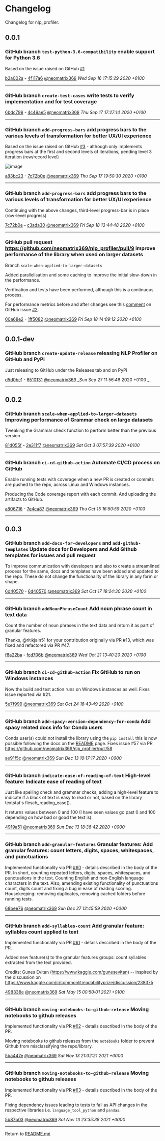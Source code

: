 # Changelog

Changelog for nlp_profiler.

## 0.0.1

### GitHub branch `test-python-3.6-compatibility` enable support for Python 3.6

Based on the issue raised on GitHub [#1](https://github.com/neomatrix369/nlp_profiler/issues/1)

[b2a002a](https://github.com/neomatrix369/nlp_profiler/commit/b2a002a) - [4f117a6](https://github.com/neomatrix369/nlp_profiler/commit/4f117a6) [@neomatrix369](https://github.com/neomatrix369) _Wed Sep 16 17:15:29 2020 +0100_

---

### GitHub branch `create-test-cases` write tests to verify implementation and for test coverage

[6bdc799](https://github.com/neomatrix369/nlp_profiler/commit/6bdc799) - [4c49ae5](https://github.com/neomatrix369/nlp_profiler/commit/4c49ae5) [@neomatrix369](https://github.com/neomatrix369) _Thu Sep 17 17:27:14 2020 +0100_

---

### GitHub branch `add-progress-bars` add progress bars to the various levels of transformation for better UX/UI experience

Based on the issue raised on GitHub [#3](https://github.com/neomatrix369/nlp_profiler/issues/3) - although only implements progress bars at the first and second levels of iterations, pending level 3 iteration (row/record level)

![image](https://user-images.githubusercontent.com/1570917/93523649-42ed9d80-f92b-11ea-9c08-c45914ca0c20.png)

[a83bc23](https://github.com/neomatrix369/nlp_profiler/commit/a83bc23) - [7c72b0e](https://github.com/neomatrix369/nlp_profiler/commit/7c72b0e) [@neomatrix369](https://github.com/neomatrix369) _Thu Sep 17 19:50:30 2020 +0100_

---

### GitHub branch `add-progress-bars` add progress bars to the various levels of transformation for better UX/UI experience

Continuing with the above changes, third-level progress-bar is in place (row-level progress)

[7c72b0e](https://github.com/neomatrix369/nlp_profiler/commit/a83bc23) - [c3ada30](https://github.com/neomatrix369/nlp_profiler/commit/c3ada30) [@neomatrix369](https://github.com/neomatrix369) _Fri Sep 18 13:44:48 2020 +0100_

---

### GitHub pull request https://github.com/neomatrix369/nlp_profiler/pull/9  improve performance of the library when used on larger datasets

Branch `scale-when-applied-to-larger-datasets`

Added parallelisation and some caching to improve the initial slow-down in the performance.

Verification and tests have been performed, although this is a continuous process.

For performance metrics before and after changes see this [comment](https://github.com/neomatrix369/nlp_profiler/issues/2#issuecomment-696675059) on GitHub issue [#2](https://github.com/neomatrix369/nlp_profiler/issues/2).

[00a68e2](https://github.com/neomatrix369/nlp_profiler/commit/00a68e2) - [1ff5082](https://github.com/neomatrix369/nlp_profiler/commit/1ff5082) [@neomatrix369](https://github.com/neomatrix369) _Fri Sep 18 14:09:12 2020 +0100_

---

## 0.0.1-dev

### GitHub branch `create-update-release` releasing NLP Profiler on GitHub and PyPi

Just releasing to GitHub under the Releases tab and on PyPi

[d5d0bc1](https://github.com/neomatrix369/nlp_profiler/commit/d5d0bc1) - [6510131](https://github.com/neomatrix369/nlp_profiler/commit/6510131) [@neomatrix369](https://github.com/neomatrix369) _Sun Sep 27 11:56:48 2020 +0100
_

---

## 0.0.2

### GitHub branch `scale-when-applied-to-larger-datasets` Improving performance of Grammar check on large datasets

Tweaking the Grammar check function to perform better than the previous version

[81d055f](https://github.com/neomatrix369/nlp_profiler/commit/81d055f) - [2e311f7](https://github.com/neomatrix369/nlp_profiler/commit/2e311f7) [@neomatrix369](https://github.com/neomatrix369) _Sat Oct 3 07:57:39 2020 +0100_


---

### GitHub branch `ci-cd-github-action` Automate CI/CD process on GitHub

Enable running tests with coverage when a new PR is created or commits are pushed to the repo, across Linux and Windows instances.

Producing the Code coverage report with each commit. And uploading the artifacts to GitHub.

[a806716](https://github.com/neomatrix369/nlp_profiler/commit/a806716bdc0312509ee55d7dfb5e26769493a46b) - [7e4ca87](https://github.com/neomatrix369/nlp_profiler/commit/7e4ca8756bfd73d0b7f805d3c19e536bf0d7e266) [@neomatrix369](https://github.com/neomatrix369) _Thu Oct 15 16:50:59 2020 +0100_

---

## 0.0.3

### GitHub branch `add-docs-for-developers` and `add-github-templates` Update docs for Developers and Add Github templates for issues and pull request

To improve communication with developers and also to create a streamlined process for the same, docs and templates have been added and updated to the repo. These do not change the functionality of the library in any form or shape.

[6d40570](https://github.com/neomatrix369/nlp_profiler/commit/6d4057057c00dd9b359429e40941d0fee15313ee) - [6d40570](https://github.com/neomatrix369/nlp_profiler/commit/6d4057057c00dd9b359429e40941d0fee15313ee) [@neomatrix369](https://github.com/neomatrix369) _Sat Oct 17 19:24:30 2020 +0100_

---


### GitHub branch `addNounPhraseCount` Add noun phrase count in text data

Count the number of noun phrases in the text data and return it as part of granular features.

Thanks, @ritikjain51 for your contribution originally via PR #13, which was fixed and refactored via PR #47.

[f8a22ba](https://github.com/neomatrix369/nlp_profiler/commit/f8a22baf24c39e58f2c8f7cb3faecdb6b87f8462) - [fcd706b](https://github.com/neomatrix369/nlp_profiler/commit/fcd706b39bc426532ad0ccc72d434bda6668bd72) [@neomatrix369](https://github.com/neomatrix369) _Wed Oct 21 13:40:20 2020 +0100_

---

### GitHub branch `ci-cd-github-action` Fix GitHub to run on Windows instances

Now the build and test action runs on Windows instances as well. Fixes issue reported via #21.

[5e7f999](https://github.com/neomatrix369/nlp_profiler/commit/5e7f99910da27a65237abcae9c409e1b3d462db9) [@neomatrix369](https://github.com/neomatrix369) _Sat Oct 24 16:43:49 2020 +0100_

---

### GitHub branch `add-spacy-version-dependency-for-conda` Add spacy related docs info for Conda users

Conda user(s) could not install the library using the `pip install` this is now possible following the docs on the [README](./README.md) page. 
Fixes issue #57 via PR https://github.com/neomatrix369/nlp_profiler/pull/58

[ae91f5c](https://github.com/neomatrix369/nlp_profiler/commit/ae91f5c) [@neomatrix369](https://github.com/neomatrix369) _Sun Dec 13 10:17:17 2020 +0000_

---

### GitHub branch `indicate-ease-of-reading-of-text` High-level feature: Indicate ease of reading of text

Just like spelling check and grammar checks, adding a high-level feature to indicate if a block of text is easy to read or not, based on the library textstat's flesch_reading_ease().

It returns values between 0 and 100 (I have seen values go past 0 and 100 depending on how bad or good the text is).

[4919a51](https://github.com/neomatrix369/nlp_profiler/commit/4919a51) [@neomatrix369](https://github.com/neomatrix369) _Sun Dec 13 18:36:42 2020 +0000_

---

### GitHub branch `add-granular-features` Granular features: Add granular features: count letters, digits, spaces, whitespaces, and punctuations 

Implemented functionality via PR [#60](https://github.com/neomatrix369/nlp_profiler/pull/60) - details described in the body of the PR.
In short, counting repeated letters, digits, spaces, whitespaces, and punctuations in the text. Counting English and 
non-English language characters in the text.  Also, amending existing functionality of punctuations count, digits count 
and fixing a bug in ease of reading scoring.
Housekeeping: removing duplicates, removing cached folders before running tests.


[68bee76](https://github.com/neomatrix369/nlp_profiler/commit/68bee76) [@neomatrix369](https://github.com/neomatrix369) _Sun Dec 27 12:45:59 2020 +0000_

---

### GitHub branch `add-syllables-count` Add granular feature: syllables count applied to text 

Implemented functionality via PR [#61](https://github.com/neomatrix369/nlp_profiler/pull/61) - details described in the body of the PR.

Added new feature(s) to the granular features groups: count syllables extracted from the text provided.

Credits: Gunes Evitan (https://www.kaggle.com/gunesevitan) -- inspired by the discussion on https://www.kaggle.com/c/commonlitreadabilityprize/discussion/238375

[498338e](https://github.com/neomatrix369/nlp_profiler/commit/498338e) [@neomatrix369](https://github.com/neomatrix369) _Sat May 15 00:50:01 2021 +0100_

---

### GitHub branch `moving-notebooks-to-github-release` Moving notebooks to github releases

Implemented functionality via PR [#62](https://github.com/neomatrix369/nlp_profiler/pull/62) - details described in the body of the PR.

Moving notebooks to github releases from the `notebooks` folder to prevent Github from misclassifying the repo/library.

[5ba447e](https://github.com/neomatrix369/nlp_profiler/commit/5ba447ee0ea94c01133f6b9f5923a536720e225a) [@neomatrix369](https://github.com/neomatrix369) _Sat Nov 13 21:02:21 2021 +0000_

---

### GitHub branch `moving-notebooks-to-github-release` Moving notebooks to github releases

Implemented functionality via PR [#63](https://github.com/neomatrix369/nlp_profiler/pull/63) - details described in the body of the PR.

Fixing dependency issues leading to tests to fail as API changes in the respective libraries i.e. `language_tool_python` and `pandas`.


[5b87b03](https://github.com/neomatrix369/nlp_profiler/commit/5b87b032a213224f2734e5a6f8b1188772ec38f0) [@neomatrix369](https://github.com/neomatrix369) _Sat Nov 13 23:35:38 2021 +0000_

---

Return to [README.md](README.md)
